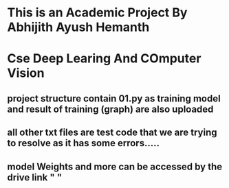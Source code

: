 # This is an Academic Project By Abhijith  Ayush  Hemanth
# Cse Deep Learing And COmputer Vision 
## project structure contain 01.py as training model and result of training (graph) are also uploaded 
## all other txt files are test code that we are trying to resolve as it has some errors.....
## model Weights and more can be accessed by the drive link " "
